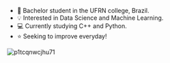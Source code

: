- 👋 Bachelor student in the UFRN college, Brazil.
- 💡 Interested in Data Science and Machine Learning.
- 💻 Currently studying C++ and Python.
- ⭐ Seeking to improve everyday!


![p1tcqnwcjhu71](https://user-images.githubusercontent.com/93790854/186974045-2eea587b-4acc-4087-bbcd-17bff8df75e9.png)
